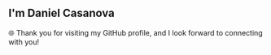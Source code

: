 ## I'm Daniel Casanova




🌐 Thank you for visiting my GitHub profile, and I look forward to connecting with you!
